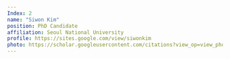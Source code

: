 ```yaml
---
Index: 2
name: "Siwon Kim"
position: PhD Candidate
affiliation: Seoul National University
profile: https://sites.google.com/view/siwonkim
photo: https://scholar.googleusercontent.com/citations?view_op=view_photo&user=xMRzdH0AAAAJ&citpid=3
---
```

